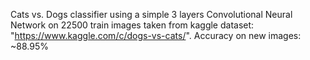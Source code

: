 Cats vs. Dogs classifier using a simple 3 layers Convolutional Neural Network on 22500 train images taken from kaggle dataset: "https://www.kaggle.com/c/dogs-vs-cats/".
Accuracy on new images: ~88.95%